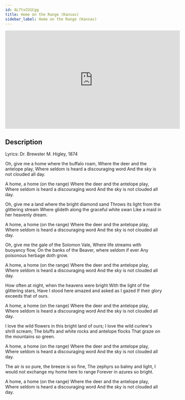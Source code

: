 ```yaml
---
id: AL7tsCU1Cgg
title: Home on the Range (Kansas)
sidebar_label: Home on the Range (Kansas)
---
```


<iframe
  width="560"
  height="315"
  src="https://www.youtube.com/embed/AL7tsCU1Cgg"
  title="YouTube video player"
  frameborder="0"
  allow="accelerometer; autoplay; clipboard-write; encrypted-media; gyroscope; picture-in-picture; web-share"
  referrerpolicy="strict-origin-when-cross-origin"
  allowfullscreen
></iframe>

## Description

Lyrics: Dr. Brewster M. Higley, 1874

Oh, give me a home where the buffalo roam,
Where the deer and the antelope play,
Where seldom is heard a discouraging word
And the sky is not clouded all day.
 
A home, a home (on the range)
Where the deer and the antelope play,
Where seldom is heard a discouraging word
And the sky is not clouded all day.
 
Oh, give me a land where the bright diamond sand
Throws its light from the glittering stream
Where glideth along the graceful white swan
Like a maid in her heavenly dream.
 
A home, a home (on the range)
Where the deer and the antelope play,
Where seldom is heard a discouraging word
And the sky is not clouded all day.
 
Oh, give me the gale of the Solomon Vale,
Where life streams with buoyancy flow,
On the banks of the Beaver, where seldom if ever
Any poisonous herbage doth grow.
 
A home, a home (on the range)
Where the deer and the antelope play,
Where seldom is heard a discouraging word
And the sky is not clouded all day.
 
How often at night, when the heavens were bright
With the light of the glittering stars,
Have I stood here amazed and asked as I gazed
If their glory exceeds that of ours.
 
A home, a home (on the range)
Where the deer and the antelope play,
Where seldom is heard a discouraging word
And the sky is not clouded all day.
 
I love the wild flowers in this bright land of ours;
I love the wild curlew's shrill scream;
The bluffs and white rocks and antelope flocks
That graze on the mountains so green.
 
A home, a home (on the range)
Where the deer and the antelope play,
Where seldom is heard a discouraging word
And the sky is not clouded all day.
 
The air is so pure, the breeze is so fine,
The zephyrs so balmy and light,
I would not exchange my home here to range
Forever in azures so bright.

A home, a home (on the range)
Where the deer and the antelope play,
Where seldom is heard a discouraging word
And the sky is not clouded all day.
